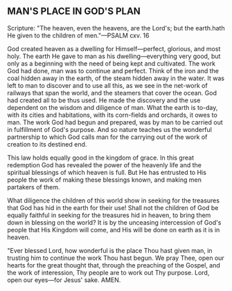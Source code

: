 ## MAN'S PLACE IN GOD'S PLAN ##

Scripture: "The heaven, even the heavens, are the Lord's; but the earth.hath He given to the children of men."—PSALM cxv. 16



God created heaven as a dwelling for Himself—perfect, glorious, and most holy. The earth He gave to man as his dwelling—everything very good, but only as a beginning with the need of being kept and cultivated. The work God had done, man was to continue and perfect. Think of the iron and the coal hidden away in the earth, of the steam hidden away in the water. It was left to man to discover and to use all this, as we see in the net-work of railways that span the world, and the steamers that cover the ocean. God had created all to be thus used. He made the discovery and the use dependent on the wisdom and diligence of man. What the earth is to-day, with its cities and habitations, with its corn-fields and orchards, it owes to man. The work God had begun and prepared, was by man to be carried out in fulfillment of God's purpose. And so nature teaches us the wonderful partnership to which God calls man for the carrying out of the work of creation to its destined end.

This law holds equally good in the kingdom of grace. In this great redemption God has revealed the power of the heavenly life and the spiritual blessings of which heaven is full. But He has entrusted to His people the work of making these blessings known, and making men partakers of them.

What diligence the children of this world show in seeking for the treasures that God has hid in the earth for their use! Shall not the children of God be equally faithful in seeking for the treasures hid in heaven, to bring them down in blessing on the world? It is by the unceasing intercession of God's people that His Kingdom will come, and His will be done on earth as it is in heaven.

"Ever blessed Lord, how wonderful is the place Thou hast given man, in trusting him to continue the work Thou hast begun. We pray Thee, open our hearts for the great thought that, through the preaching of the Gospel, and the work of interession, Thy people are to work out Thy purpose. Lord, open our eyes—for Jesus' sake. AMEN.

